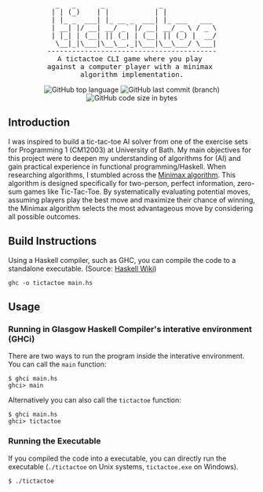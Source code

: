 <div align="center">
<pre>
  _   _      _             _             
 | | (_)    | |           | |            
 | |_ _  ___| |_ __ _  ___| |_ ___   ___ 
 | __| |/ __| __/ _` |/ __| __/ _ \ / _ \
 | |_| | (__| || (_| | (__| || (_) |  __/
  \__|_|\___|\__\__,_|\___|\__\___/ \___|
-----------------------------------------
A tictactoe CLI game where you play 
against a computer player with a minimax 
algorithm implementation.
</pre>

![GitHub top language](https://img.shields.io/github/languages/top/ItsThompson/tictactoe)
![GitHub last commit (branch)](https://img.shields.io/github/last-commit/ItsThompson/tictactoe/main)
![GitHub code size in bytes](https://img.shields.io/github/languages/code-size/ItsThompson/tictactoe)

</div>

## Introduction
I was inspired to build a tic-tac-toe AI solver from one of the exercise sets for Programming 1 (CM12003) at University of Bath. My main objectives for this project were to deepen my understanding of algorithms for (AI) and gain practical experience in functional programming/Haskell. When researching algorithms, I stumbled across the [Minimax algorithm](https://course.elementsofai.com/2/3). This algorithm is designed specifically for two-person, perfect information, zero-sum games like Tic-Tac-Toe. By systematically evaluating potential moves, assuming players play the best move and maximize their chance of winning, the Minimax algorithm selects the most advantageous move by considering all possible outcomes.

## Build Instructions 
Using a Haskell compiler, such as GHC, you can compile the code to a standalone executable. (Source: [Haskell Wiki](https://wiki.haskell.org/Haskell_in_5_steps))
```
ghc -o tictactoe main.hs
```

## Usage
### Running in Glasgow Haskell Compiler's interative environment (GHCi)
There are two ways to run the program inside the interative environment. You can call the `main` function:
```
$ ghci main.hs
ghci> main
```
Alternatively you can also call the `tictactoe` function:
```
$ ghci main.hs
ghci> tictactoe 
```

### Running the Executable
If you compiled the code into a executable, you can directly run the executable (`./tictactoe` on Unix systems, `tictactoe.exe` on Windows).
```
$ ./tictactoe
```
